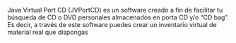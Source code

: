Java Virtual Port CD (JVPortCD) es un software creado a fin de facilitar tu búsqueda de CD o DVD personales almacenados en porta CD y/o “CD bag”. Es decir, a través de este software puedes crear un inventario virtual de material real que dispongas
